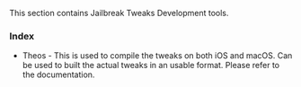 This section contains Jailbreak Tweaks Development tools.

### Index

* Theos - This is used to compile the tweaks on both iOS and macOS. Can be used to built the actual tweaks in an usable format. 
Please refer to the documentation.
